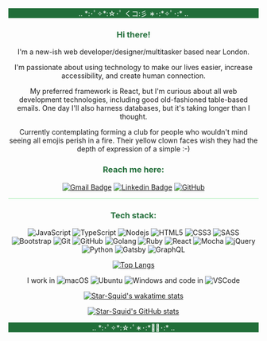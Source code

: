 
<div align="center"  markdown="1">
<div style="background:#216e39;color:white">..  *:･ﾟ✧*:☆･ﾟ くコ:彡 ∗･:*✧ﾟ･:*  .. </div>

### <span style="color:#216e39">Hi there!</span>

I'm a new-ish web developer/designer/multitasker based near London.  

I'm passionate about using technology to make our lives easier, increase accessibility, and create human connection.  

My preferred framework is React, but I'm curious about all web development technologies, including good old-fashioned table-based emails. One day I'll also harness databases, but it's taking longer than I thought.

Currently contemplating forming a club for people who wouldn't mind seeing all emojis perish in a fire. Their yellow clown faces wish they had the depth of expression of a simple :-)



### <span style="color:#216e39">Reach me here:</span>


[![Gmail Badge](https://img.shields.io/badge/-Gmail-red?style=flat-square&logo=Gmail&logoColor=white&link=mailto:barbara@mb-malta.co.uk)](mailto:barbara@mb-malta.co.uk)
[![Linkedin Badge](https://img.shields.io/badge/-LinkedIn-blue?style=flat-square&logo=Linkedin&logoColor=white&link=https://www.linkedin.com/in/barbara-malta/)](https://www.linkedin.com/in/barbara-malta/)
[![GitHub](https://img.shields.io/badge/-GitHub-181717?style=flat-square&logo=github&logoColor=white&link=https://github.com/Star-Squid)](https://github.com/Star-Squid)





<hr style="background:#9be9a8">


### <span style="color:#216e39">Tech stack:</span>


      
![JavaScript](https://img.shields.io/badge/-JavaScript-181717?style=flat-square&logo=javascript)
![TypeScript](https://img.shields.io/badge/-Typescript-181717?style=flat-square&logo=Typescript)
![Nodejs](https://img.shields.io/badge/-Nodejs-black?style=flat-square&logo=Node.js)
![HTML5](https://img.shields.io/badge/-HTML5-E34F26?style=flat-square&logo=html5&logoColor=white)
![CSS3](https://img.shields.io/badge/-CSS3-1572B6?style=flat-square&logo=css3)
![SASS](https://img.shields.io/badge/-Sass-pink?style=flat-square&logo=sass)
![Bootstrap](https://img.shields.io/badge/-Bootstrap-181717?style=flat-square&logo=bootstrap)
![Git](https://img.shields.io/badge/-Git-black?style=flat-square&logo=git)
![GitHub](https://img.shields.io/badge/-GitHub-darkgreen?style=flat-square&logo=github)
![Golang](https://img.shields.io/badge/-Golang-black?style=flat-square&logo=go)
![Ruby](https://img.shields.io/badge/-Ruby-darkred?style=flat-square&logo=ruby)
![React](https://img.shields.io/badge/-React-black?style=flat-square&logo=React)
![Mocha](https://img.shields.io/badge/-Mocha-yellow?style=flat-square&logo=Mocha)
![jQuery](https://img.shields.io/badge/-jQuery-blue?style=flat-square&logo=jQuery)
![Python](https://img.shields.io/badge/-Python-181717?style=flat-square&logo=Python)
![Gatsby](https://img.shields.io/badge/-Gatsby-purple?style=flat-square&logo=Gatsby)
![GraphQL](https://img.shields.io/badge/-GraphQL-de34a6?style=flat-square&logo=GraphQL)

[![Top Langs](https://github-readme-stats.vercel.app/api/top-langs/?username=Star-Squid)](https://github.com/Star-Squid/github-readme-stats)


I work in ![macOS](https://img.shields.io/badge/-macOS-black?style=flat-square&logo=apple) ![Ubuntu](https://img.shields.io/badge/-Ubuntu-black?style=flat-square&logo=Ubuntu) ![Windows](https://img.shields.io/badge/-Windows-017fd5?style=flat-square&logo=Windows) and code in 
![VSCode](https://img.shields.io/badge/-VSCode-blue?style=flat-square&logo=visualstudio)

[![Star-Squid's wakatime stats](https://github-readme-stats.vercel.app/api/wakatime?username=StarSquid)](https://github.com/Star-Squid/github-readme-stats)

[![Star-Squid's GitHub stats](https://github-readme-stats.vercel.app/api?username=Star-Squid&show_icons=true)](https://github.com/Star-Squid/github-readme-stats)



<div style="background:#216e39;color:white">..  *:･ﾟ✧*:☆･ﾟ∗･:*✧ﾟ･:*  .. </div>


